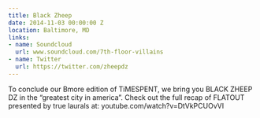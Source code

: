 ```yaml
---
title: Black Zheep
date: 2014-11-03 00:00:00 Z
location: Baltimore, MD
links:
- name: Soundcloud
  url: www.soundcloud.com/7th-floor-villains
- name: Twitter
  url: https://twitter.com/zheepdz
---
```


To conclude our Bmore edition of TiMESPENT, we bring you BLACK ZHEEP DZ in the “greatest city in america”. Check out the full recap of FLATOUT presented by true laurals at: youtube.com/watch?v=DtVkPCUOvVI
